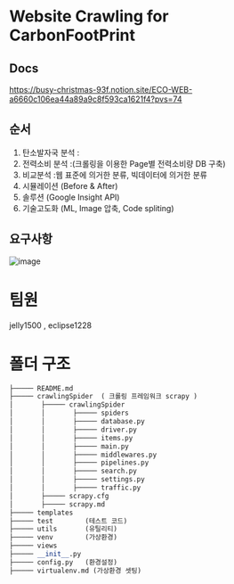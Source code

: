 # Website Crawling for CarbonFootPrint
## Docs
https://busy-christmas-93f.notion.site/ECO-WEB-a6660c106ea44a89a9c8f593ca1621f4?pvs=74
## 순서
1. 탄소발자국 분석 :  
2. 전력소비 분석 :(크롤링을 이용한 Page별 전력소비량 DB 구축) 
3. 비교분석 :웹 표준에 의거한 분류, 빅데이터에 의거한 분류
4. 시뮬레이션 (Before & After) 
5. 솔루션 (Google Insight API)
6. 기술고도화 (ML, Image 압축, Code spliting)

## 요구사항
![image](https://github.com/user-attachments/assets/241b8e0b-f4e2-4842-9ac1-8eb8753d372d)

# 팀원
jelly1500 , eclipse1228

# 폴더 구조 
```python
├───── README.md
├───── crawlingSpider  ( 크롤링 프레임워크 scrapy )
│       ├───── crawlingSpider
│       │       ├───── spiders
│       │       ├───── database.py
│       │       ├───── driver.py
│       │       ├───── items.py
│       │       ├───── main.py
│       │       ├───── middlewares.py
│       │       ├───── pipelines.py
│       │       ├───── search.py
│       │       ├───── settings.py
│       │       ├───── traffic.py
│       ├───── scrapy.cfg
│       ├───── scrapy.md
├───── templates   
├───── test        (테스트 코드)
├───── utils       (유틸리티)
├───── venv        (가상환경)
├───── views       
├───── __init__.py 
├───── config.py   (환경설정)
├───── virtualenv.md (가상환경 셋팅)
```
